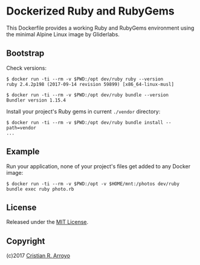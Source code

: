 # Dockerized Ruby and RubyGems

This Dockerfile provides a working Ruby and RubyGems environment using the minimal Alpine Linux image by Gliderlabs.

## Bootstrap

Check versions:

    $ docker run -ti --rm -v $PWD:/opt dev/ruby ruby --version
    ruby 2.4.2p198 (2017-09-14 revision 59899) [x86_64-linux-musl]

    $ docker run -ti --rm -v $PWD:/opt dev/ruby bundle --version
    Bundler version 1.15.4

Install your project's Ruby gems in current `./vendor` directory:

    $ docker run -ti --rm -v $PWD:/opt dev/ruby bundle install --path=vendor
    ...

## Example

Run your application, none of your project's files get added to any Docker image:

    $ docker run -ti --rm -v $PWD:/opt -v $HOME/mnt:/photos dev/ruby bundle exec ruby photo.rb

## License

Released under the [MIT License](http://www.opensource.org/licenses/MIT).

## Copyright

(c)2017 [Cristian R. Arroyo](mailto:cristian.arroyo@vivaserver.com)
